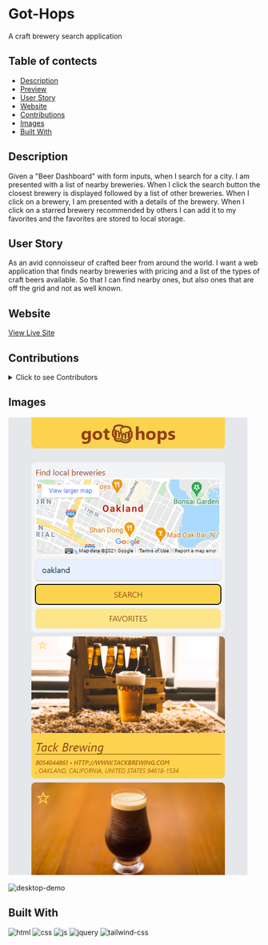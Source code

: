 # Got-Hops
A craft brewery search application

## Table of contects

- [Description](#description)
- [Preview](#preview)
- [User Story](#user-story)
- [Website](#website)
- [Contributions](#contributions) 
- [Images](#images)
- [Built With](#built-with)

## Description
Given a "Beer Dashboard" with form inputs, when I search for a city. I am presented with a list of nearby breweries. When I click the search button the closest brewery is displayed followed by a list of other breweries. When I click on a brewery, I am presented with a details of the brewery. When I click on a starred brewery recommended by others I can add it to my favorites and the favorites are stored to local storage. 

## User Story
As an avid connoisseur of crafted beer from around the world.
I want a web application that finds nearby breweries with pricing and a list of the types of craft beers available.
So that I can find nearby ones, but also ones that are off the grid and not as well known.

## Website
[View Live Site](https://scottrohrig.github.io/got-hops/)

## Contributions
<details>
<summary>Click to see Contributors</summary>
- Scott Rohrig
- Alex Marten
- Mianta McKnight</details>

## Images
![mobile-preview](./assets/images/preview-mobile.png)

![desktop-demo](./assets/images/demo-desktop.gif)

## Built With
![html](https://img.shields.io/badge/-HTML5-E34F26?logo=html5&logoColor=white&logoWidth=30)
![css](https://img.shields.io/badge/-CSS3-1572B6?logo=css3&logoColor=white&logoWidth=30)
![js](https://img.shields.io/badge/-JavaScript-F7DF1E?logo=javascript&logoColor=white&logoWidth=30)
![jquery](https://img.shields.io/badge/-jQuery-0769AD?logo=jquery&logoColor=white&logoWidth=30)
![tailwind-css](https://img.shields.io/badge/-Tailwind%20CSS-06B6D4?logo=tailwind-css&logoColor=white&logoWidth=30)

